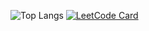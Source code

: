 ![Top Langs](https://github-readme-stats.vercel.app/api/top-langs/?username=zkryaev&border_color=dark&theme=dark&hide=javascript,html)
[![LeetCode Card](https://leetcard.jacoblin.cool/zkryaev?theme=dark&font=Roboto)](https://leetcode.com/zkryaev)
